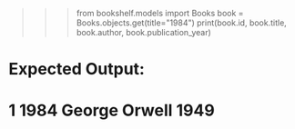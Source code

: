 >>> from bookshelf.models import Books
>>> book = Books.objects.get(title="1984")
>>> print(book.id, book.title, book.author, book.publication_year)
# Expected Output:
# 1 1984 George Orwell 1949